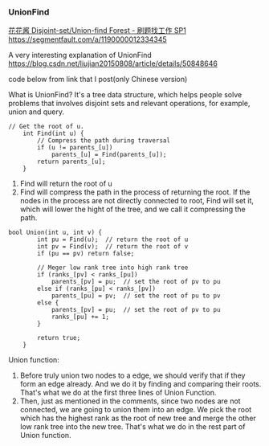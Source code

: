 ### UnionFind

[花花酱 Disjoint-set/Union-find Forest - 刷题找工作 SP1](https://www.youtube.com/watch?v=VJnUwsE4fWA)  
https://segmentfault.com/a/1190000012334345

A very interesting explanation of UnionFind
https://blog.csdn.net/liujian20150808/article/details/50848646

code below from link that I post(only Chinese version)


What is UnionFind?
It's a tree data structure, which helps people solve problems that involves disjoint sets and relevant operations, for example, union and query.

```
// Get the root of u.
	int Find(int u) {
		// Compress the path during traversal
		if (u != parents_[u])
			parents_[u] = Find(parents_[u]);
		return parents_[u];
	}
```
1. Find will return the root of u
2. Find will compress the path in the process of returning the root. If the nodes in the process are not directly connected to root, Find will set it, which will lower the hight of the tree, and we call it compressing the path.


```
bool Union(int u, int v) {
		int pu = Find(u);  // return the root of u
		int pv = Find(v);  // return the root of v
		if (pu == pv) return false;

		// Meger low rank tree into high rank tree
		if (ranks_[pv] < ranks_[pu])
			parents_[pv] = pu;  // set the root of pv to pu
		else if (ranks_[pu] < ranks_[pv])
			parents_[pu] = pv;  // set the root of pu to pv
		else {
			parents_[pv] = pu;  // set the root of pv to pu
			ranks_[pu] += 1;
		}

		return true;
	}
```

Union function:
1. Before truly union two nodes to a edge, we should verify that if they form an edge already. And we do it by finding and comparing their roots. That's what we do at the first three lines of Union Function.
2. Then, just as mentioned in the comments, since two nodes are not connected, we are going to union them into an edge. We pick the root which has the highest rank as the root of new tree and merge the other low rank tree into the new tree.
That's what we do in the rest part of Union function.
